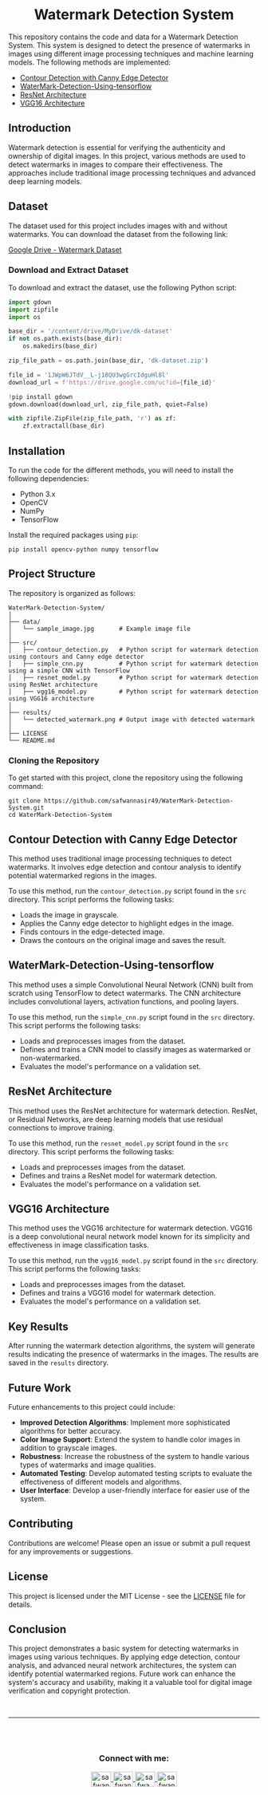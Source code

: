 <h1 align="center">Watermark Detection System</h1>

<p>This repository contains the code and data for a Watermark Detection System. This system is designed to detect the presence of watermarks in images using different image processing techniques and machine learning models. The following methods are implemented:</p>

<ul>
    <li><a href="#contour-detection-with-canny-edge-detector">Contour Detection with Canny Edge Detector</a></li>
    <li><a href="#simple-cnn-with-tensorflow">WaterMark-Detection-Using-tensorflow</a></li>
    <li><a href="#resnet-architecture">ResNet Architecture</a></li>
    <li><a href="#vgg16-architecture">VGG16 Architecture</a></li>
</ul>

<h2 id="introduction">Introduction</h2>
<p>Watermark detection is essential for verifying the authenticity and ownership of digital images. In this project, various methods are used to detect watermarks in images to compare their effectiveness. The approaches include traditional image processing techniques and advanced deep learning models.</p>

<h2 id="dataset">Dataset</h2>
<p>The dataset used for this project includes images with and without watermarks. You can download the dataset from the following link:</p>
<p><a href="https://drive.google.com/file/d/1JWpW6JTdV__L-j18QU3wgGrcIdguHl8l/view">Google Drive - Watermark Dataset</a></p>



### Download and Extract Dataset

To download and extract the dataset, use the following Python script:

```python
import gdown
import zipfile
import os

base_dir = '/content/drive/MyDrive/dk-dataset'
if not os.path.exists(base_dir):
    os.makedirs(base_dir)

zip_file_path = os.path.join(base_dir, 'dk-dataset.zip')

file_id = '1JWpW6JTdV__L-j18QU3wgGrcIdguHl8l'
download_url = f'https://drive.google.com/uc?id={file_id}'

!pip install gdown
gdown.download(download_url, zip_file_path, quiet=False)

with zipfile.ZipFile(zip_file_path, 'r') as zf:
    zf.extractall(base_dir)
```
    
<h2 id="installation">Installation</h2>
<p>To run the code for the different methods, you will need to install the following dependencies:</p>
<ul>
    <li>Python 3.x</li>
    <li>OpenCV</li>
    <li>NumPy</li>
    <li>TensorFlow</li>
</ul>
<p>Install the required packages using <code>pip</code>:</p>
<pre><code>pip install opencv-python numpy tensorflow</code></pre>

<h2 id="project-structure">Project Structure</h2>
<p>The repository is organized as follows:</p>
<pre><code>WaterMark-Detection-System/
│
├── data/
│   └── sample_image.jpg       # Example image file
│
├── src/
│   ├── contour_detection.py   # Python script for watermark detection using contours and Canny edge detector
│   ├── simple_cnn.py          # Python script for watermark detection using a simple CNN with TensorFlow
│   ├── resnet_model.py        # Python script for watermark detection using ResNet architecture
│   ├── vgg16_model.py         # Python script for watermark detection using VGG16 architecture
│
├── results/
│   └── detected_watermark.png # Output image with detected watermark
│
├── LICENSE
└── README.md
</code></pre>

<h3>Cloning the Repository</h3>
<p>To get started with this project, clone the repository using the following command:</p>
<pre><code>git clone https://github.com/safwannasir49/WaterMark-Detection-System.git
cd WaterMark-Detection-System
</code></pre>

<h2 id="contour-detection-with-canny-edge-detector">Contour Detection with Canny Edge Detector</h2>
<p>This method uses traditional image processing techniques to detect watermarks. It involves edge detection and contour analysis to identify potential watermarked regions in the images.</p>
<p>To use this method, run the <code>contour_detection.py</code> script found in the <code>src</code> directory. This script performs the following tasks:</p>
<ul>
    <li>Loads the image in grayscale.</li>
    <li>Applies the Canny edge detector to highlight edges in the image.</li>
    <li>Finds contours in the edge-detected image.</li>
    <li>Draws the contours on the original image and saves the result.</li>
</ul>

<h2 id="simple-cnn-with-tensorflow">WaterMark-Detection-Using-tensorflow</h2>
<p>This method uses a simple Convolutional Neural Network (CNN) built from scratch using TensorFlow to detect watermarks. The CNN architecture includes convolutional layers, activation functions, and pooling layers.</p>
<p>To use this method, run the <code>simple_cnn.py</code> script found in the <code>src</code> directory. This script performs the following tasks:</p>
<ul>
    <li>Loads and preprocesses images from the dataset.</li>
    <li>Defines and trains a CNN model to classify images as watermarked or non-watermarked.</li>
    <li>Evaluates the model's performance on a validation set.</li>
</ul>

<h2 id="resnet-architecture">ResNet Architecture</h2>
<p>This method uses the ResNet architecture for watermark detection. ResNet, or Residual Networks, are deep learning models that use residual connections to improve training.</p>
<p>To use this method, run the <code>resnet_model.py</code> script found in the <code>src</code> directory. This script performs the following tasks:</p>
<ul>
    <li>Loads and preprocesses images from the dataset.</li>
    <li>Defines and trains a ResNet model for watermark detection.</li>
    <li>Evaluates the model's performance on a validation set.</li>
</ul>

<h2 id="vgg16-architecture">VGG16 Architecture</h2>
<p>This method uses the VGG16 architecture for watermark detection. VGG16 is a deep convolutional neural network model known for its simplicity and effectiveness in image classification tasks.</p>
<p>To use this method, run the <code>vgg16_model.py</code> script found in the <code>src</code> directory. This script performs the following tasks:</p>
<ul>
    <li>Loads and preprocesses images from the dataset.</li>
    <li>Defines and trains a VGG16 model for watermark detection.</li>
    <li>Evaluates the model's performance on a validation set.</li>
</ul>

<h2 id="key-results">Key Results</h2>
<p>After running the watermark detection algorithms, the system will generate results indicating the presence of watermarks in the images. The results are saved in the <code>results</code> directory.</p>
<!--<h3>Detected Watermark</h3>
<p>This image shows the detected watermark regions highlighted in the original image.</p>
<img src="results/detected_watermark.png" alt="Detected Watermark">
-->

<h2 id="future-work">Future Work</h2>
<p>Future enhancements to this project could include:</p>
<ul>
    <li><strong>Improved Detection Algorithms</strong>: Implement more sophisticated algorithms for better accuracy.</li>
    <li><strong>Color Image Support</strong>: Extend the system to handle color images in addition to grayscale images.</li>
    <li><strong>Robustness</strong>: Increase the robustness of the system to handle various types of watermarks and image qualities.</li>
    <li><strong>Automated Testing</strong>: Develop automated testing scripts to evaluate the effectiveness of different models and algorithms.</li>
    <li><strong>User Interface</strong>: Develop a user-friendly interface for easier use of the system.</li>
</ul>

<h2 id="contributing">Contributing</h2>
<p>Contributions are welcome! Please open an issue or submit a pull request for any improvements or suggestions.</p>

<h2 id="license">License</h2>
<p>This project is licensed under the MIT License - see the <a href="LICENSE">LICENSE</a> file for details.</p>

<h2 id="conclusion">Conclusion</h2>
<p>This project demonstrates a basic system for detecting watermarks in images using various techniques. By applying edge detection, contour analysis, and advanced neural network architectures, the system can identify potential watermarked regions. Future work can enhance the system's accuracy and usability, making it a valuable tool for digital image verification and copyright protection.</p>
<br>
<hr/>


<br><br>

<h3 align="center">Connect with me:</h3>
<p align="center">
       <a href="mailto:safwannasir49@gmail.com" target="blank">
        <img align="center" src="https://www.svgrepo.com/show/484206/mail.svg" alt="safwannasir49@gmail.com" height="30" width="40" />
    </a>
    <a href="https://twitter.com/SafwanNasir49" target="blank">
        <img align="center" src="https://raw.githubusercontent.com/rahuldkjain/github-profile-readme-generator/master/src/images/icons/Social/twitter.svg" alt="safwannasir" height="30" width="40" />
    </a>
    <a href="https://linkedin.com/in/safwan-nasir-955745219" target="blank">
        <img align="center" src="https://raw.githubusercontent.com/rahuldkjain/github-profile-readme-generator/master/src/images/icons/Social/linked-in-alt.svg" alt="safwa_nasir" height="30" width="40" />
    </a>
    <a href="https://github.com/safwannasir49" target="blank">
        <img align="center" src="https://raw.githubusercontent.com/rahuldkjain/github-profile-readme-generator/master/src/images/icons/Social/github.svg" alt="safwannasir49" height="30" width="40" />
    </a>
</p>
